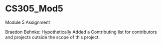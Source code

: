 # CS305_Mod5
Module 5 Assignment

Braedon Behnke: Hypothetically Added a Contributing list for contributors and projects outside the scope of this project.
